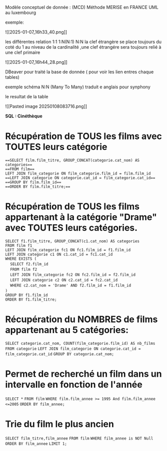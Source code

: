 
Modèle conceptuel de donnée : (MCD)
Méthode MERISE en FRANCE 
UML au luxembourg

exemple:
          
![[2025-01-07_16h33_40.png]]

les différentes relation  1:1    1:N(N:1)  N:N
la clef étrangère se place  toujours du coté du 1 au niveau de la cardinalité ,une clef étrangére sera toujours relié à une clef primaire

![[2025-01-07_16h44_28.png]]


DBeaver pour traité la base de donnée ( pour voir les lien entres chaque tables)



exemple schéma N:N   (Many To Many) traduit e anglais pour synphony

le resultat de la table 

![[Pasted image 20250108083716.png]]

**SQL : Cinéthèque**  
  
# Récupération de TOUS les films avec TOUTES leurs catégorie   
`==SELECT film.film_titre, GROUP_CONCAT(categorie.cat_nom) AS categories==`  
`==FROM film==`  
`LEFT JOIN film_categorie ON film_categorie.film_id = film.film_id`  
`==LEFT JOIN categorie ON categorie.cat_id = film_categorie.cat_id==`  
`==GROUP BY film.film_id==`  
`==ORDER BY film.film_titre;==`  
  
# Récupération de TOUS les films appartenant à la catégorie "Drame" avec TOUTES leurs catégories.  
`SELECT f1.film_titre, GROUP_CONCAT(c1.cat_nom) AS categories`  
`FROM film f1`  
`LEFT JOIN film_categorie fc1 ON fc1.film_id = f1.film_id`  
`LEFT JOIN categorie c1 ON c1.cat_id = fc1.cat_id`  
`WHERE EXISTS (`  
    `SELECT f2.film_id`  
    `FROM film f2`  
    `LEFT JOIN film_categorie fc2 ON fc2.film_id = f2.film_id`  
    `LEFT JOIN categorie c2 ON c2.cat_id = fc2.cat_id`  
    `WHERE c2.cat_nom = 'Drame' AND f2.film_id = f1.film_id`  
`)`    
`GROUP BY f1.film_id`  
`ORDER BY f1.film_titre;`


# Récupération du NOMBRES de films appartenant au 5  catégories:

`SELECT categorie.cat_nom, COUNT(film_categorie.film_id) AS nb_films`
`FROM categorie`
`LEFT JOIN film_categorie ON categorie.cat_id = film_categorie.cat_id`
`GROUP BY categorie.cat_nom;`

# Permet de recherché un film dans un intervalle en fonction de l'année

`SELECT *` 
`FROM film`
`WHERE film.film_annee >= 1995 And film.film_annee <=2005` 
`ORDER BY film_annee;`


# Trie du film le plus ancien 

`SELECT film_titre,film_annee`
`FROM film`
`WHERE film_annee is NOT Null`	
`ORDER BY film_annee` 
`LIMIT 1;`